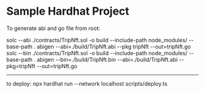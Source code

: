 # Sample Hardhat Project

To generate abi and go file from root:

solc --abi ./contracts/TripNft.sol -o build --include-path node_modules/ --base-path .
abigen --abi=./build/TripNft.abi --pkg tripNft --out=tripNft.go
solc --bin ./contracts/TripNft.sol -o build --include-path node_modules/ --base-path .
abigen --bin=./build/TripNft.bin --abi=./build/TripNft.abi --pkg=tripNft --out=tripNft.go

---

to deploy:
npx hardhat run --network localhost scripts/deploy.ts
